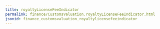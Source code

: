 ```yaml
---
title: royaltyLicenseFeeIndicator
permalink: finance/CustomsValuation.royaltyLicenseFeeIndicator.html
jsonid: finance_customsvaluation_royaltylicensefeeindicator
---
```

